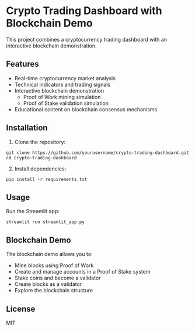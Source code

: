 # Crypto Trading Dashboard with Blockchain Demo

This project combines a cryptocurrency trading dashboard with an interactive blockchain demonstration.

## Features

- Real-time cryptocurrency market analysis
- Technical indicators and trading signals
- Interactive blockchain demonstration
  - Proof of Work mining simulation
  - Proof of Stake validation simulation
- Educational content on blockchain consensus mechanisms

## Installation

1. Clone the repository:
```
git clone https://github.com/yourusername/crypto-trading-dashboard.git
cd crypto-trading-dashboard
```

2. Install dependencies:
```
pip install -r requirements.txt
```

## Usage

Run the Streamlit app:
```
streamlit run streamlit_app.py
```

## Blockchain Demo

The blockchain demo allows you to:

- Mine blocks using Proof of Work
- Create and manage accounts in a Proof of Stake system
- Stake coins and become a validator
- Create blocks as a validator
- Explore the blockchain structure

## License

MIT